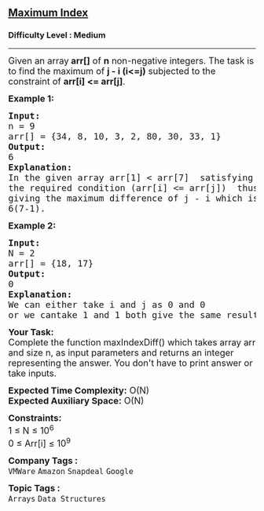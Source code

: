 <h2><a href="https://www.geeksforgeeks.org/problems/maximum-index3307/1?page=1&company=Amazon,Microsoft,Flipkart,Adobe,Google,Samsung,Paytm,Morgan%20Stanley&difficulty=Easy,Medium,Hard&status=unsolved&sortBy=submissions">Maximum Index</a></h2><h3>Difficulty Level : Medium</h3><hr><div class="problems_problem_content__Xm_eO"><p><span style="font-size: 18px;">Given an array<strong> arr[]</strong> of <strong>n</strong> non-negative integers. The task is to find the maximum of <strong>j - i (i&lt;=j)</strong>&nbsp;subjected to the constraint of <strong>arr[i] &lt;= arr[j]</strong>.</span></p>
<p><strong><span style="font-size: 18px;">Example 1:</span></strong></p>
<pre><span style="font-size: 18px;"><strong>Input:</strong><br></span><span style="font-size: 18px;">n = 9<br></span><span style="font-size: 18px;">arr[] = {34, 8, 10, 3, 2, 80, 30, 33, 1}</span><br><span style="font-size: 18px;"><strong>Output: </strong><br></span><span style="font-size: 18px;">6</span><br><span style="font-size: 18px;"><strong>Explanation: </strong><br></span><span style="font-size: 18px;">In the given array arr[1] &lt; arr[7]&nbsp; satisfying&nbsp;<br></span><span style="font-size: 18px;">the required condition (arr[i] &lt;= arr[j])&nbsp; thus&nbsp;<br></span><span style="font-size: 18px;">giving the maximum difference of j - i which is<br></span><span style="font-size: 18px;">6(7-1).</span></pre>
<p><strong><span style="font-size: 18px;">Example 2:</span></strong></p>
<pre><span style="font-size: 18px;"><strong>Input:</strong><br></span><span style="font-size: 18px;">N = 2<br></span><span style="font-size: 18px;">arr[] = {18, 17}</span><br><span style="font-size: 18px;"><strong>Output: </strong><br></span><span style="font-size: 18px;">0</span><br><span style="font-size: 18px;"><strong>Explanation:</strong> <br>We can either take i and j as 0 and 0 <br>or we can</span><span style="font-size: 18px;">take 1 and 1 both give the same result 0.</span></pre>
<p><strong><span style="font-size: 18px;">Your Task:<br></span></strong><span style="font-size: 18px;">Complete the function maxIndexDiff() which takes array arr and size n, as input parameters and returns an integer representing the answer. You don't have to print answer or take inputs.&nbsp;</span></p>
<p><span style="font-size: 18px;"><strong>Expected Time Complexity:</strong> O(N)<br></span><span style="font-size: 18px;"><strong>Expected Auxiliary Space:</strong> O(N)</span></p>
<p><span style="font-size: 18px;"><strong>Constraints:</strong><br></span><span style="font-size: 18px;">1 ≤ N ≤ 10<sup>6</sup><br></span><span style="font-size: 18px;">0 ≤ Arr[i] ≤ 10<sup>9</sup></span></p></div><p><span style=font-size:18px><strong>Company Tags : </strong><br><code>VMWare</code>&nbsp;<code>Amazon</code>&nbsp;<code>Snapdeal</code>&nbsp;<code>Google</code>&nbsp;<br><p><span style=font-size:18px><strong>Topic Tags : </strong><br><code>Arrays</code>&nbsp;<code>Data Structures</code>&nbsp;